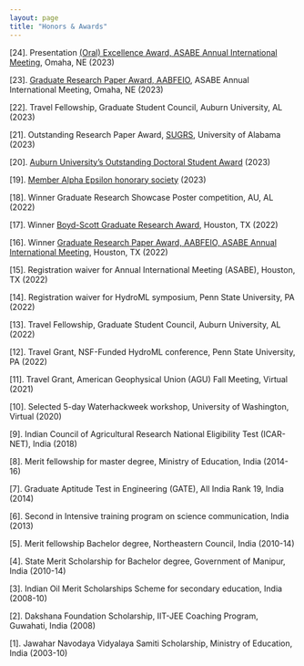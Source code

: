 ```yaml
---
layout: page
title: "Honors & Awards"
---
```


[24]. Presentation [(Oral) Excellence Award, ASABE Annual International Meeting](https://asabe.org), Omaha, NE (2023)

[23]. [Graduate Research Paper Award, AABFEIO](https://asabe.org/AABFEIO), ASABE Annual International Meeting, Omaha, NE (2023)

[22]. Travel Fellowship, Graduate Student Council, Auburn University, AL (2023)

[21]. Outstanding Research Paper Award, [SUGRS](https://sugrs.ua.edu/), University of Alabama (2023)

[20]. [Auburn University’s Outstanding Doctoral Student Award](https://rb.gy/ddea3) (2023)

[19]. [Member Alpha Epsilon honorary society](https://www.asabe.org/engage) (2023)

[18]. Winner Graduate Research Showcase Poster competition, AU, AL (2022)

[17]. Winner [Boyd-Scott Graduate Research Award](https://asabe.org/Boyd-Scott), Houston, TX (2022)

[16]. Winner [Graduate Research Paper Award, AABFEIO, ASABE Annual International Meeting](https://asabe.org/AABFEIO), Houston, TX (2022)

[15]. Registration waiver for Annual International Meeting (ASABE), Houston, TX (2022)

[14]. Registration waiver for HydroML symposium, Penn State University, PA (2022)

[13]. Travel Fellowship, Graduate Student Council, Auburn University, AL (2022)

[12]. Travel Grant, NSF-Funded HydroML conference, Penn State University, PA (2022)

[11]. Travel Grant, American Geophysical Union (AGU) Fall Meeting, Virtual (2021)

[10]. Selected 5-day Waterhackweek workshop, University of Washington, Virtual (2020)

[9]. Indian Council of Agricultural Research National Eligibility Test (ICAR-NET), India (2018)

[8]. Merit fellowship for master degree, Ministry of Education, India (2014-16)

[7]. Graduate Aptitude Test in Engineering (GATE), All India Rank 19, India (2014)

[6]. Second in Intensive training program on science communication, India (2013)

[5]. Merit fellowship Bachelor degree, Northeastern Council, India (2010-14)

[4]. State Merit Scholarship for Bachelor degree, Government of Manipur, India (2010-14)

[3]. Indian Oil Merit Scholarships Scheme for secondary education, India (2008-10)

[2]. Dakshana Foundation Scholarship, IIT-JEE Coaching Program, Guwahati, India (2008)

[1]. Jawahar Navodaya Vidyalaya Samiti Scholarship, Ministry of Education, India (2003-10)
